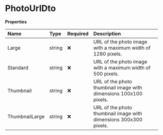 # PhotoUrlDto

**Properties**

| Name           | Type   | Required | Description                                                      |
| :------------- | :----- | :------- | :--------------------------------------------------------------- |
| Large          | string | ❌       | URL of the photo image with a maximum width of 1280 pixels.      |
| Standard       | string | ❌       | URL of the photo image with a maximum width of 500 pixels.       |
| Thumbnail      | string | ❌       | URL of the photo thumbnail image with dimensions 100x100 pixels. |
| ThumbnailLarge | string | ❌       | URL of the photo thumbnail image with dimensions 300x300 pixels. |

<!-- This file was generated by liblab | https://liblab.com/ -->

